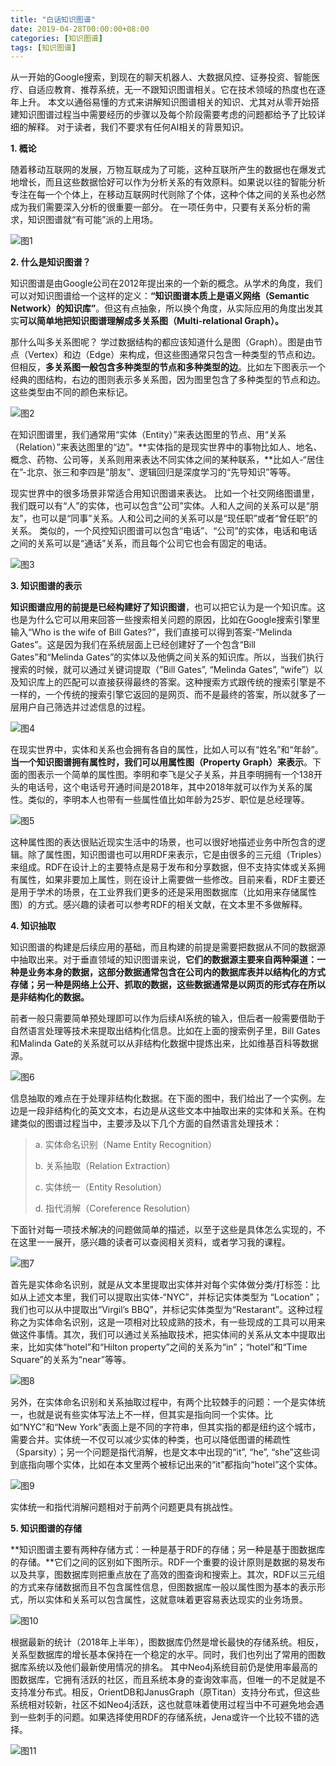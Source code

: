```yaml
---
title: "白话知识图谱"
date: 2019-04-28T00:00:00+08:00
categories: [知识图谱]
tags: [知识图谱]
---
```


从一开始的Google搜索，到现在的聊天机器人、大数据风控、证券投资、智能医疗、自适应教育、推荐系统，无一不跟知识图谱相关。它在技术领域的热度也在逐年上升。 本文以通俗易懂的方式来讲解知识图谱相关的知识、尤其对从零开始搭建知识图谱过程当中需要经历的步骤以及每个阶段需要考虑的问题都给予了比较详细的解释。 对于读者，我们不要求有任何AI相关的背景知识。

**1. 概论**

随着移动互联网的发展，万物互联成为了可能，这种互联所产生的数据也在爆发式地增长，而且这些数据恰好可以作为分析关系的有效原料。如果说以往的智能分析专注在每一个个体上，在移动互联网时代则除了个体，这种个体之间的关系也必然成为我们需要深入分析的很重要一部分。 在一项任务中，只要有关系分析的需求，知识图谱就“有可能”派的上用场。

![图1](https://blog.janonden.tk/posts/2019/04/28/%E7%99%BD%E8%AF%9D%E7%9F%A5%E8%AF%86%E5%9B%BE%E8%B0%B1/1556072037592.jpg)

**2. 什么是知识图谱？**

知识图谱是由Google公司在2012年提出来的一个新的概念。从学术的角度，我们可以对知识图谱给一个这样的定义：**“知识图谱本质上是语义网络（Semantic Network）的知识库”**。但这有点抽象，所以换个角度，从实际应用的角度出发其实**可以简单地把知识图谱理解成多关系图（Multi-relational Graph）。**

那什么叫多关系图呢？ 学过数据结构的都应该知道什么是图（Graph）。图是由节点（Vertex）和边（Edge）来构成，但这些图通常只包含一种类型的节点和边。但相反，**多关系图一般包含多种类型的节点和多种类型的边**。比如左下图表示一个经典的图结构，右边的图则表示多关系图，因为图里包含了多种类型的节点和边。这些类型由不同的颜色来标记。

![图2](https://blog.janonden.tk/posts/2019/04/28/%E7%99%BD%E8%AF%9D%E7%9F%A5%E8%AF%86%E5%9B%BE%E8%B0%B1/1529464461356.png)

﻿在知识图谱里，我们通常用“实体（Entity）”来表达图里的节点、用“关系（Relation）”来表达图里的“边”。**实体指的是现实世界中的事物比如人、地名、概念、药物、公司等，关系则用来表达不同实体之间的某种联系，**比如人-“居住在”-北京、张三和李四是“朋友”、逻辑回归是深度学习的“先导知识”等等。

现实世界中的很多场景非常适合用知识图谱来表达。 比如一个社交网络图谱里，我们既可以有“人”的实体，也可以包含“公司”实体。人和人之间的关系可以是“朋友”，也可以是“同事”关系。人和公司之间的关系可以是“现任职”或者“曾任职”的关系。 类似的，一个风控知识图谱可以包含“电话”、“公司”的实体，电话和电话之间的关系可以是“通话”关系，而且每个公司它也会有固定的电话。

![图3](https://blog.janonden.tk/posts/2019/04/28/%E7%99%BD%E8%AF%9D%E7%9F%A5%E8%AF%86%E5%9B%BE%E8%B0%B1/1529464461243.png)

**3. 知识图谱的表示**

**知识图谱应用的前提是已经构建好了知识图谱**，也可以把它认为是一个知识库。这也是为什么它可以用来回答一些搜索相关问题的原因，比如在Google搜索引擎里输入“Who is the wife of Bill Gates?”，我们直接可以得到答案-“Melinda Gates”。这是因为我们在系统层面上已经创建好了一个包含“Bill Gates”和“Melinda Gates”的实体以及他俩之间关系的知识库。所以，当我们执行搜索的时候，就可以通过关键词提取（”Bill Gates”, “Melinda Gates”, “wife”）以及知识库上的匹配可以直接获得最终的答案。这种搜索方式跟传统的搜索引擎是不一样的，一个传统的搜索引擎它返回的是网页、而不是最终的答案，所以就多了一层用户自己筛选并过滤信息的过程。

![图4](https://blog.janonden.tk/posts/2019/04/28/%E7%99%BD%E8%AF%9D%E7%9F%A5%E8%AF%86%E5%9B%BE%E8%B0%B1/1529464461457.png)

﻿在现实世界中，实体和关系也会拥有各自的属性，比如人可以有“姓名”和“年龄”。**当一个知识图谱拥有属性时，我们可以用属性图（Property Graph）来表示**。下面的图表示一个简单的属性图。李明和李飞是父子关系，并且李明拥有一个138开头的电话号，这个电话号开通时间是2018年，其中2018年就可以作为关系的属性。类似的，李明本人也带有一些属性值比如年龄为25岁、职位是总经理等。

![图5](https://blog.janonden.tk/posts/2019/04/28/%E7%99%BD%E8%AF%9D%E7%9F%A5%E8%AF%86%E5%9B%BE%E8%B0%B1/1529464461565.png)

﻿这种属性图的表达很贴近现实生活中的场景，也可以很好地描述业务中所包含的逻辑。除了属性图，知识图谱也可以用RDF来表示，它是由很多的三元组（Triples）来组成。RDF在设计上的主要特点是易于发布和分享数据，但不支持实体或关系拥有属性，如果非要加上属性，则在设计上需要做一些修改。目前来看，RDF主要还是用于学术的场景，在工业界我们更多的还是采用图数据库（比如用来存储属性图）的方式。感兴趣的读者可以参考RDF的相关文献，在文本里不多做解释。

**4. 知识抽取**

知识图谱的构建是后续应用的基础，而且构建的前提是需要把数据从不同的数据源中抽取出来。对于垂直领域的知识图谱来说，**它们的数据源主要来自两种渠道：一种是业务本身的数据，这部分数据通常包含在公司内的数据库表并以结构化的方式存储；另一种是网络上公开、抓取的数据，这些数据通常是以网页的形式存在所以是非结构化的数据。**

前者一般只需要简单预处理即可以作为后续AI系统的输入，但后者一般需要借助于自然语言处理等技术来提取出结构化信息。比如在上面的搜索例子里，Bill Gates和Malinda Gate的关系就可以从非结构化数据中提炼出来，比如维基百科等数据源。

![图6](https://blog.janonden.tk/posts/2019/04/28/%E7%99%BD%E8%AF%9D%E7%9F%A5%E8%AF%86%E5%9B%BE%E8%B0%B1/1529464461642.png)

信息抽取的难点在于处理非结构化数据。在下面的图中，我们给出了一个实例。左边是一段非结构化的英文文本，右边是从这些文本中抽取出来的实体和关系。在构建类似的图谱过程当中，主要涉及以下几个方面的自然语言处理技术：

> a. 实体命名识别（Name Entity Recognition）
>
> b. 关系抽取（Relation Extraction）
>
> c. 实体统一（Entity Resolution）
>
> d. 指代消解（Coreference Resolution）

下面针对每一项技术解决的问题做简单的描述，以至于这些是具体怎么实现的，不在这里一一展开，感兴趣的读者可以查阅相关资料，或者学习我的课程。

![图7](https://blog.janonden.tk/posts/2019/04/28/%E7%99%BD%E8%AF%9D%E7%9F%A5%E8%AF%86%E5%9B%BE%E8%B0%B1/1529464462113.png)

首先是实体命名识别，就是从文本里提取出实体并对每个实体做分类/打标签：比如从上述文本里，我们可以提取出实体-“NYC”，并标记实体类型为 “Location”；我们也可以从中提取出“Virgil’s BBQ”，并标记实体类型为“Restarant”。这种过程称之为实体命名识别，这是一项相对比较成熟的技术，有一些现成的工具可以用来做这件事情。其次，我们可以通过关系抽取技术，把实体间的关系从文本中提取出来，比如实体“hotel”和“Hilton property”之间的关系为“in”；“hotel”和“Time Square”的关系为“near”等等。

![图8](https://blog.janonden.tk/posts/2019/04/28/%E7%99%BD%E8%AF%9D%E7%9F%A5%E8%AF%86%E5%9B%BE%E8%B0%B1/1529464461751.png)

﻿另外，在实体命名识别和关系抽取过程中，有两个比较棘手的问题：一个是实体统一，也就是说有些实体写法上不一样，但其实是指向同一个实体。比如“NYC”和“New York”表面上是不同的字符串，但其实指的都是纽约这个城市，需要合并。实体统一不仅可以减少实体的种类，也可以降低图谱的稀疏性（Sparsity）；另一个问题是指代消解，也是文本中出现的“it”, “he”, “she”这些词到底指向哪个实体，比如在本文里两个被标记出来的“it”都指向“hotel”这个实体。

![图9](https://blog.janonden.tk/posts/2019/04/28/%E7%99%BD%E8%AF%9D%E7%9F%A5%E8%AF%86%E5%9B%BE%E8%B0%B1/1529464462241.png)

实体统一和指代消解问题相对于前两个问题更具有挑战性。

**5. 知识图谱的存储**

**知识图谱主要有两种存储方式：一种是基于RDF的存储；另一种是基于图数据库的存储。**它们之间的区别如下图所示。RDF一个重要的设计原则是数据的易发布以及共享，图数据库则把重点放在了高效的图查询和搜索上。其次，RDF以三元组的方式来存储数据而且不包含属性信息，但图数据库一般以属性图为基本的表示形式，所以实体和关系可以包含属性，这就意味着更容易表达现实的业务场景。

![图10](https://blog.janonden.tk/posts/2019/04/28/%E7%99%BD%E8%AF%9D%E7%9F%A5%E8%AF%86%E5%9B%BE%E8%B0%B1/1529464461822.png)

根据最新的统计（2018年上半年），图数据库仍然是增长最快的存储系统。相反，关系型数据库的增长基本保持在一个稳定的水平。同时，我们也列出了常用的图数据库系统以及他们最新使用情况的排名。 其中Neo4j系统目前仍是使用率最高的图数据库，它拥有活跃的社区，而且系统本身的查询效率高，但唯一的不足就是不支持准分布式。相反，OrientDB和JanusGraph（原Titan）支持分布式，但这些系统相对较新，社区不如Neo4j活跃，这也就意味着使用过程当中不可避免地会遇到一些刺手的问题。如果选择使用RDF的存储系统，Jena或许一个比较不错的选择。

![图11](https://blog.janonden.tk/posts/2019/04/28/%E7%99%BD%E8%AF%9D%E7%9F%A5%E8%AF%86%E5%9B%BE%E8%B0%B1/1529464462467.png)
